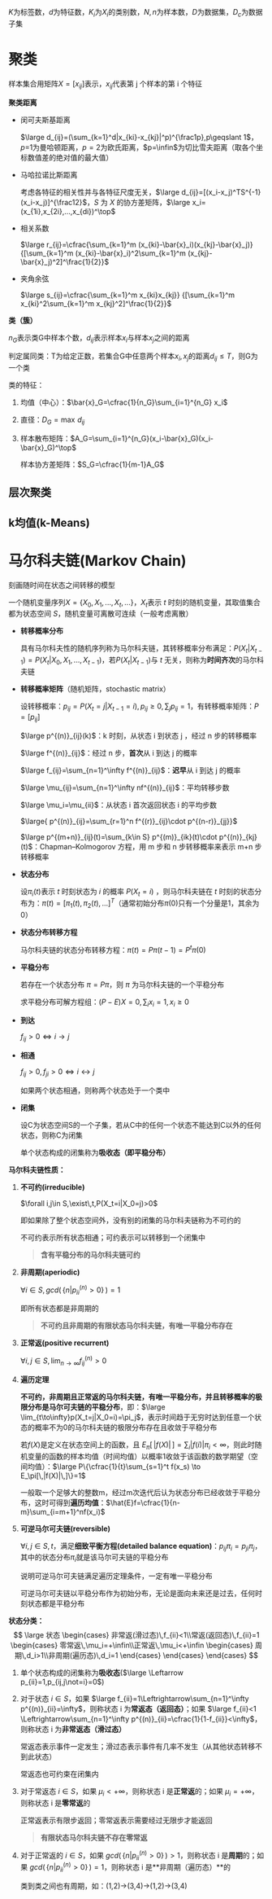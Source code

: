 $K$为标签数，$d$为特征数，$K_i$为$X_i$的类别数，$N,n$为样本数，$D$为数据集，$D_c$为数据子集

# 聚类

样本集合用矩阵$X=[x_{ij}]$表示，$x_{ij}$代表第 j 个样本的第 i 个特征

**聚类距离**

- 闵可夫斯基距离

  $\large d_{ij}=(\sum_{k=1}^d|x_{ki}-x_{kj}|^p)^{\frac1p},p\geqslant 1$，$p=$1为曼哈顿距离，$p=2$为欧氏距离，$p=\infin$为切比雪夫距离（取各个坐标数值差的绝对值的最大值）

- 马哈拉诺比斯距离

  考虑各特征的相关性并与各特征尺度无关，$\large d_{ij}=[(x_i-x_j)^TS^{-1}(x_i-x_j)]^{\frac12}$，$S$ 为 $X$ 的协方差矩阵，$\large x_i=(x_{1i},x_{2i},...,x_{di})^\top$

- 相关系数

  $\large r_{ij}=\cfrac{\sum_{k=1}^m (x_{ki}-\bar{x}_i)(x_{kj}-\bar{x}_j)} {[\sum_{k=1}^m (x_{ki}-\bar{x}_i)^2\sum_{k=1}^m (x_{kj}-\bar{x}_j)^2]^\frac{1}{2}}$

- 夹角余弦

  $\large s_{ij}=\cfrac{\sum_{k=1}^m x_{ki}x_{kj}} {[\sum_{k=1}^m x_{ki}^2\sum_{k=1}^m x_{kj}^2]^\frac{1}{2}}$

**类（簇）**

$n_G$表示类G中样本个数，$d_{ij}$表示样本$x_i$与样本$x_j$之间的距离

判定属同类：T为给定正数，若集合G中任意两个样本$x_i,x_j$的距离$d_{ij}\leqslant T$，则G为一个类

类的特征： 

1. 均值（中心）：$\bar{x}_G=\cfrac{1}{n_G}\sum_{i=1}^{n_G} x_i$

2. 直径：$D_G=\max\,d_{ij}$

3. 样本散布矩阵：$A_G=\sum_{i=1}^{n_G}(x_i-\bar{x}_G)(x_i-\bar{x}_G)^\top$ 

   样本协方差矩阵：$S_G=\cfrac{1}{m-1}A_G$















## 层次聚类

## k均值(k-Means)



# 马尔科夫链(Markov Chain)

刻画随时间在状态之间转移的模型

一个随机变量序列$X=\{X_0,X_1,...,X_t,...\}$，$X_t$表示 $t$ 时刻的随机变量，其取值集合都为状态空间 $S$，随机变量可离散可连续（一般考虑离散）

+ **转移概率分布**

  具有马尔科夫性的随机序列称为马尔科夫链，其转移概率分布满足：$P(X_t|X_{t-1})=P(X_t|X_0,X_1,...,X_{t-1})$，若$P(X_t|X_{t-1})$与 $t$ 无关，则称为**时间齐次**的马尔科夫链

+ **转移概率矩阵**（随机矩阵，stochastic matrix）

  设转移概率：$p_{ij}=P(X_t=j|X_{t-1}=i),\,p_{ij}\geqslant0,\,\sum_jp_{ij}=1$，有转移概率矩阵：$P=[p_{ij}]$

  $\large p^{(n)}_{ij}(k)$：k 时刻，从状态 i 到状态 j ，经过 n 步的转移概率

  $\large f^{(n)}_{ij}$：经过 n 步，**首次**从 i 到达 j 的概率

  $\large f_{ij}=\sum_{n=1}^\infty f^{(n)}_{ij}$：**迟早**从 i 到达 j 的概率

  $\large \mu_{ij}=\sum_{n=1}^\infty nf^{(n)}_{ij}$：平均转移步数

  $\large \mu_i=\mu_{ii}$：从状态 i 首次返回状态 i 的平均步数

  $\large{ p^{(n)}_{ij}=\sum_{r=1}^n f^{(r)}_{ij}\cdot p^{(n-r)}_{jj}}$

  $\large p^{(m+n)}_{ij}(t)=\sum_{k\in S} p^{(m)}_{ik}(t)\cdot p^{(n)}_{kj}(t)$：Chapman–Kolmogorov 方程，用 m 步和 n 步转移概率来表示 m+n 步转移概率

+ **状态分布**

  设$\pi_i(t)$表示 $t$ 时刻状态为 $i$ 的概率 $P(X_t=i)$ ，则马尔科夫链在 $t$ 时刻的状态分布为：$\pi(t)=[\pi_1(t),\pi_2(t),...]^T$（通常初始分布$\pi(0)$只有一个分量是1，其余为0）

+ **状态分布转移方程**

  马尔科夫链的状态分布转移方程：$\pi(t)=P\pi(t-1)=P^t\pi(0)$

+ **平稳分布**

  若存在一个状态分布 $\pi=P\pi$，则 $\pi$ 为马尔科夫链的一个平稳分布

  求平稳分布可解方程组：$(P-E)X=0, \,\sum_ix_i=1, \,x_i\geqslant0$

+ **到达**

  $f_{ij}>0 \Leftrightarrow i\rightarrow j$

+ **相通**

  $f_{ij}>0,f_{ji}>0 \Leftrightarrow i\leftrightarrow j$

  如果两个状态相通，则称两个状态处于一个类中

+ **闭集**

  设C为状态空间S的一个子集，若从C中的任何一个状态不能达到C以外的任何状态，则称C为闭集

  单个状态构成的闭集称为**吸收态（即平稳分布）**



**马尔科夫链性质：**

1. **不可约(irreducible)**

   $\forall i,j\in S,\exist\,t,P(X_t=i|X_0=j)>0$

   即如果除了整个状态空间外，没有别的闭集的马尔科夫链称为不可约的

   不可约表示所有状态相通；可约表示可以转移到一个闭集中

   > **含有平稳分布的马尔科夫链可约**

2. **非周期(aperiodic)**

   $\forall i\in S,\,gcd(\,\{n|p^{(n)}_{ii}>0\}\,)=1$

   即所有状态都是非周期的

   > **不可约且非周期的有限状态马尔科夫链，有唯一平稳分布存在**

3. **正常返(positive recurrent)**

   $\forall i,j\in S,\, \lim_{n\to\infty}f^{(n)}_{ij}>0$

4. **遍历定理**

   **不可约，非周期且正常返的马尔科夫链，有唯一平稳分布，并且转移概率的极限分布是马尔可夫链的平稳分布**，即：$\large \lim_{t\to\infty}p(X_t=j|X_0=i)=\pi_j$，表示时间趋于无穷时达到任意一个状态的概率不为0的马尔科夫链的极限分布存在且收敛于平稳分布

   若$f(X)$是定义在状态空间上的函数，且 $E_\pi[\,|f(X)|\,]=\sum_i |f(i)|\pi_i<\infty$，则此时随机变量的函数的样本均值（时间均值）以概率1收敛于该函数的数学期望（空间均值）：$\large P\{\cfrac{1}{t}\sum_{s=1}^t f(x_s) \to E_\pi[\,|f(X)|\,]\}=1$

   一般取一个足够大的整数m，经过m次迭代后认为状态分布已经收敛于平稳分布，这时可得到**遍历均值**：$\hat{E}f=\cfrac{1}{n-m}\sum_{i=m+1}^nf(x_i)$

5. **可逆马尔可夫链(reversible)**

   $\forall i,j\in S,t$，满足**细致平衡方程(detailed balance equation)**：$p_{ij}\pi_i=p_{ji}\pi_j$，其中的状态分布$\pi_i$就是该马尔可夫链的平稳分布

   说明可逆马尔可夫链满足遍历定理条件，一定有唯一平稳分布

   可逆马尔可夫链以平稳分布作为初始分布，无论是面向未来还是过去，任何时刻状态都是平稳分布



**状态分类：**
$$
\large
状态
\begin{cases}
非常返(滑过态)\,f_{ii}<1\\常返(返回态)\,f_{ii}=1
\begin{cases}
零常返\,\mu_i=+\infin\\正常返\,\mu_i<+\infin
\begin{cases}
周期\,d_i>1\\非周期(遍历态)\,d_i=1
\end{cases}
\end{cases}
\end{cases}
$$

1. 单个状态构成的闭集称为**吸收态**($\large \Leftarrow p_{ii}=1,p_{ij,j\not=i}=0$)

2. 对于状态 $i\in S$，如果 $\large f_{ii}=1\Leftrightarrow\sum_{n=1}^\infty p^{(n)}_{ii}=\infty$，则称状态 i 为**常返态（返回态）**；如果 $\large f_{ii}<1 \Leftrightarrow\sum_{n=1}^\infty p^{(n)}_{ii}=\cfrac{1}{1-f_{ii}}<\infty$，则称状态 i 为**非常返态（滑过态）**

   常返态表示事件一定发生；滑过态表示事件有几率不发生（从其他状态转移不到此状态）

   常返态也可约束在闭集内	

3. 对于常返态 $i\in S$，如果 $\mu_i<+\infty$，则称状态 i 是**正常返**的；如果 $\mu_i=+\infty$，则称状态 i 是**零常返**的

   正常返表示有限步返回；零常返表示需要经过无限步才能返回

   > **有限状态马尔科夫链不存在零常返**

4. 对于正常返的 $i\in S$，如果 $gcd(\,\{n|p^{(n)}_{ii}>0\}\,)>1$，则称状态 i 是**周期**的；如果 $gcd(\,\{n|p^{(n)}_{ii}>0\}\,)=1$，则称状态 i 是**非周期（遍历态）**的

   类到类之间也有周期，如：(1,2)->(3,4)->(1,2)->(3,4)

   









































